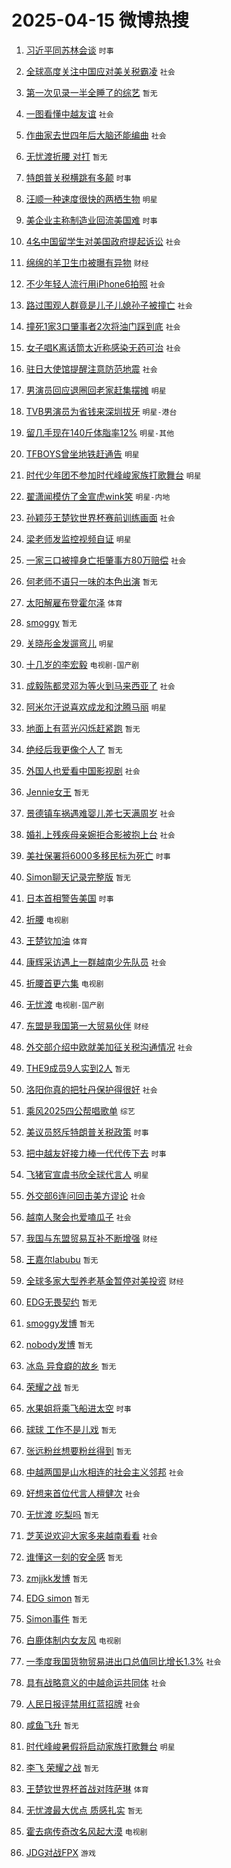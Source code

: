 # 2025-04-15 微博热搜 
1. [习近平同苏林会谈](https://m.weibo.cn/search?containerid=100103type%3D1%26t%3D10%26q%3D%23%E4%B9%A0%E8%BF%91%E5%B9%B3%E5%90%8C%E8%8B%8F%E6%9E%97%E4%BC%9A%E8%B0%88%23&stream_entry_id=51&isnewpage=1&extparam=seat%3D1%26c_type%3D51%26pos%3D0%26dgr%3D0%26cate%3D10103%26stream_entry_id%3D51%26filter_type%3Drealtimehot%26q%3D%2523%25E4%25B9%25A0%25E8%25BF%2591%25E5%25B9%25B3%25E5%2590%258C%25E8%258B%258F%25E6%259E%2597%25E4%25BC%259A%25E8%25B0%2588%2523%26display_time%3D1744672700%26pre_seqid%3D17446726999780410983219) `时事` 

2. [全球高度关注中国应对美关税霸凌](https://m.weibo.cn/search?containerid=100103type%3D1%26t%3D10%26q%3D%23%E5%85%A8%E7%90%83%E9%AB%98%E5%BA%A6%E5%85%B3%E6%B3%A8%E4%B8%AD%E5%9B%BD%E5%BA%94%E5%AF%B9%E7%BE%8E%E5%85%B3%E7%A8%8E%E9%9C%B8%E5%87%8C%23&stream_entry_id=31&isnewpage=1&extparam=seat%3D1%26c_type%3D31%26cate%3D5001%26dgr%3D0%26stream_entry_id%3D31%26band_rank%3D1%26realpos%3D1%26flag%3D2%26pos%3D0%26lcate%3D5001%26filter_type%3Drealtimehot%26q%3D%2523%25E5%2585%25A8%25E7%2590%2583%25E9%25AB%2598%25E5%25BA%25A6%25E5%2585%25B3%25E6%25B3%25A8%25E4%25B8%25AD%25E5%259B%25BD%25E5%25BA%2594%25E5%25AF%25B9%25E7%25BE%258E%25E5%2585%25B3%25E7%25A8%258E%25E9%259C%25B8%25E5%2587%258C%2523%26display_time%3D1744672700%26pre_seqid%3D17446726999780410983219) `社会` 

3. [第一次见录一半全睡了的综艺](https://m.weibo.cn/search?containerid=100103type%3D1%26t%3D10%26q%3D%E7%AC%AC%E4%B8%80%E6%AC%A1%E8%A7%81%E5%BD%95%E4%B8%80%E5%8D%8A%E5%85%A8%E7%9D%A1%E4%BA%86%E7%9A%84%E7%BB%BC%E8%89%BA&stream_entry_id=31&isnewpage=1&extparam=seat%3D1%26c_type%3D31%26cate%3D5001%26dgr%3D0%26stream_entry_id%3D31%26band_rank%3D2%26realpos%3D2%26flag%3D2%26pos%3D1%26lcate%3D5001%26filter_type%3Drealtimehot%26q%3D%25E7%25AC%25AC%25E4%25B8%2580%25E6%25AC%25A1%25E8%25A7%2581%25E5%25BD%2595%25E4%25B8%2580%25E5%258D%258A%25E5%2585%25A8%25E7%259D%25A1%25E4%25BA%2586%25E7%259A%2584%25E7%25BB%25BC%25E8%2589%25BA%26display_time%3D1744672700%26pre_seqid%3D17446726999780410983219) `暂无` 

4. [一图看懂中越友谊](https://m.weibo.cn/search?containerid=100103type%3D1%26t%3D10%26q%3D%23%E4%B8%80%E5%9B%BE%E7%9C%8B%E6%87%82%E4%B8%AD%E8%B6%8A%E5%8F%8B%E8%B0%8A%23&stream_entry_id=31&isnewpage=1&extparam=seat%3D1%26c_type%3D31%26cate%3D5001%26dgr%3D0%26stream_entry_id%3D31%26band_rank%3D3%26realpos%3D3%26flag%3D0%26pos%3D2%26lcate%3D5001%26filter_type%3Drealtimehot%26q%3D%2523%25E4%25B8%2580%25E5%259B%25BE%25E7%259C%258B%25E6%2587%2582%25E4%25B8%25AD%25E8%25B6%258A%25E5%258F%258B%25E8%25B0%258A%2523%26display_time%3D1744672700%26pre_seqid%3D17446726999780410983219) `社会` 

5. [作曲家去世四年后大脑还能编曲](https://m.weibo.cn/search?containerid=100103type%3D1%26t%3D10%26q%3D%23%E4%BD%9C%E6%9B%B2%E5%AE%B6%E5%8E%BB%E4%B8%96%E5%9B%9B%E5%B9%B4%E5%90%8E%E5%A4%A7%E8%84%91%E8%BF%98%E8%83%BD%E7%BC%96%E6%9B%B2%23&stream_entry_id=31&isnewpage=1&extparam=seat%3D1%26c_type%3D31%26cate%3D5001%26dgr%3D0%26stream_entry_id%3D31%26band_rank%3D4%26realpos%3D4%26flag%3D0%26pos%3D3%26lcate%3D5001%26filter_type%3Drealtimehot%26q%3D%2523%25E4%25BD%259C%25E6%259B%25B2%25E5%25AE%25B6%25E5%258E%25BB%25E4%25B8%2596%25E5%259B%259B%25E5%25B9%25B4%25E5%2590%258E%25E5%25A4%25A7%25E8%2584%2591%25E8%25BF%2598%25E8%2583%25BD%25E7%25BC%2596%25E6%259B%25B2%2523%26display_time%3D1744672700%26pre_seqid%3D17446726999780410983219) `社会` 

6. [无忧渡折腰 对打](https://m.weibo.cn/search?containerid=100103type%3D1%26t%3D10%26q%3D%E6%97%A0%E5%BF%A7%E6%B8%A1%E6%8A%98%E8%85%B0+%E5%AF%B9%E6%89%93&stream_entry_id=31&isnewpage=1&extparam=seat%3D1%26c_type%3D31%26cate%3D5001%26dgr%3D0%26stream_entry_id%3D31%26band_rank%3D5%26realpos%3D5%26flag%3D0%26pos%3D4%26lcate%3D5001%26filter_type%3Drealtimehot%26q%3D%25E6%2597%25A0%25E5%25BF%25A7%25E6%25B8%25A1%25E6%258A%2598%25E8%2585%25B0%2520%25E5%25AF%25B9%25E6%2589%2593%26display_time%3D1744672700%26pre_seqid%3D17446726999780410983219) `暂无` 

7. [特朗普关税横跳有多颠](https://m.weibo.cn/search?containerid=100103type%3D1%26t%3D10%26q%3D%23%E7%89%B9%E6%9C%97%E6%99%AE%E5%85%B3%E7%A8%8E%E6%A8%AA%E8%B7%B3%E6%9C%89%E5%A4%9A%E9%A2%A0%23&stream_entry_id=31&isnewpage=1&extparam=seat%3D1%26c_type%3D31%26cate%3D5001%26dgr%3D0%26stream_entry_id%3D31%26band_rank%3D6%26realpos%3D6%26flag%3D0%26pos%3D5%26lcate%3D5001%26filter_type%3Drealtimehot%26q%3D%2523%25E7%2589%25B9%25E6%259C%2597%25E6%2599%25AE%25E5%2585%25B3%25E7%25A8%258E%25E6%25A8%25AA%25E8%25B7%25B3%25E6%259C%2589%25E5%25A4%259A%25E9%25A2%25A0%2523%26display_time%3D1744672700%26pre_seqid%3D17446726999780410983219) `时事` 

8. [汪顺一种速度很快的两栖生物](https://m.weibo.cn/search?containerid=100103type%3D1%26t%3D10%26q%3D%23%E6%B1%AA%E9%A1%BA%E4%B8%80%E7%A7%8D%E9%80%9F%E5%BA%A6%E5%BE%88%E5%BF%AB%E7%9A%84%E4%B8%A4%E6%A0%96%E7%94%9F%E7%89%A9%23&stream_entry_id=31&isnewpage=1&extparam=seat%3D1%26c_type%3D31%26cate%3D5001%26topic_ad%3D1%26dgr%3D0%26stream_entry_id%3D31%26band_rank%3D7%26is_ad_pos%3D1%26q%3D%2523%25E6%25B1%25AA%25E9%25A1%25BA%25E4%25B8%2580%25E7%25A7%258D%25E9%2580%259F%25E5%25BA%25A6%25E5%25BE%2588%25E5%25BF%25AB%25E7%259A%2584%25E4%25B8%25A4%25E6%25A0%2596%25E7%2594%259F%25E7%2589%25A9%2523%26filter_type%3Drealtimehot%26lcate%3D5001%26adid%3D282748%26pos%3D6%26display_time%3D1744672700%26pre_seqid%3D17446726999780410983219) `明星` 

9. [美企业主称制造业回流美国难](https://m.weibo.cn/search?containerid=100103type%3D1%26t%3D10%26q%3D%23%E7%BE%8E%E4%BC%81%E4%B8%9A%E4%B8%BB%E7%A7%B0%E5%88%B6%E9%80%A0%E4%B8%9A%E5%9B%9E%E6%B5%81%E7%BE%8E%E5%9B%BD%E9%9A%BE%23&stream_entry_id=31&isnewpage=1&extparam=seat%3D1%26c_type%3D31%26cate%3D5001%26dgr%3D0%26stream_entry_id%3D31%26band_rank%3D7%26realpos%3D7%26flag%3D0%26pos%3D7%26lcate%3D5001%26filter_type%3Drealtimehot%26q%3D%2523%25E7%25BE%258E%25E4%25BC%2581%25E4%25B8%259A%25E4%25B8%25BB%25E7%25A7%25B0%25E5%2588%25B6%25E9%2580%25A0%25E4%25B8%259A%25E5%259B%259E%25E6%25B5%2581%25E7%25BE%258E%25E5%259B%25BD%25E9%259A%25BE%2523%26display_time%3D1744672700%26pre_seqid%3D17446726999780410983219) `时事` 

10. [4名中国留学生对美国政府提起诉讼](https://m.weibo.cn/search?containerid=100103type%3D1%26t%3D10%26q%3D%234%E5%90%8D%E4%B8%AD%E5%9B%BD%E7%95%99%E5%AD%A6%E7%94%9F%E5%AF%B9%E7%BE%8E%E5%9B%BD%E6%94%BF%E5%BA%9C%E6%8F%90%E8%B5%B7%E8%AF%89%E8%AE%BC%23&stream_entry_id=31&isnewpage=1&extparam=seat%3D1%26c_type%3D31%26cate%3D5001%26dgr%3D0%26stream_entry_id%3D31%26band_rank%3D8%26realpos%3D8%26flag%3D0%26pos%3D8%26lcate%3D5001%26filter_type%3Drealtimehot%26q%3D%25234%25E5%2590%258D%25E4%25B8%25AD%25E5%259B%25BD%25E7%2595%2599%25E5%25AD%25A6%25E7%2594%259F%25E5%25AF%25B9%25E7%25BE%258E%25E5%259B%25BD%25E6%2594%25BF%25E5%25BA%259C%25E6%258F%2590%25E8%25B5%25B7%25E8%25AF%2589%25E8%25AE%25BC%2523%26display_time%3D1744672700%26pre_seqid%3D17446726999780410983219) `社会` 

11. [绵绵的羊卫生巾被曝有异物](https://m.weibo.cn/search?containerid=100103type%3D1%26t%3D10%26q%3D%23%E7%BB%B5%E7%BB%B5%E7%9A%84%E7%BE%8A%E5%8D%AB%E7%94%9F%E5%B7%BE%E8%A2%AB%E6%9B%9D%E6%9C%89%E5%BC%82%E7%89%A9%23&stream_entry_id=31&isnewpage=1&extparam=seat%3D1%26c_type%3D31%26cate%3D5001%26dgr%3D0%26stream_entry_id%3D31%26band_rank%3D9%26realpos%3D9%26flag%3D0%26pos%3D9%26lcate%3D5001%26filter_type%3Drealtimehot%26q%3D%2523%25E7%25BB%25B5%25E7%25BB%25B5%25E7%259A%2584%25E7%25BE%258A%25E5%258D%25AB%25E7%2594%259F%25E5%25B7%25BE%25E8%25A2%25AB%25E6%259B%259D%25E6%259C%2589%25E5%25BC%2582%25E7%2589%25A9%2523%26display_time%3D1744672700%26pre_seqid%3D17446726999780410983219) `财经` 

12. [不少年轻人流行用iPhone6拍照](https://m.weibo.cn/search?containerid=100103type%3D1%26t%3D10%26q%3D%23%E4%B8%8D%E5%B0%91%E5%B9%B4%E8%BD%BB%E4%BA%BA%E6%B5%81%E8%A1%8C%E7%94%A8iPhone6%E6%8B%8D%E7%85%A7%23&stream_entry_id=31&isnewpage=1&extparam=seat%3D1%26c_type%3D31%26cate%3D5001%26dgr%3D0%26stream_entry_id%3D31%26band_rank%3D10%26realpos%3D10%26flag%3D0%26pos%3D10%26lcate%3D5001%26filter_type%3Drealtimehot%26q%3D%2523%25E4%25B8%258D%25E5%25B0%2591%25E5%25B9%25B4%25E8%25BD%25BB%25E4%25BA%25BA%25E6%25B5%2581%25E8%25A1%258C%25E7%2594%25A8iPhone6%25E6%258B%258D%25E7%2585%25A7%2523%26display_time%3D1744672700%26pre_seqid%3D17446726999780410983219) `社会` 

13. [路过围观人群竟是儿子儿媳孙子被撞亡](https://m.weibo.cn/search?containerid=100103type%3D1%26t%3D10%26q%3D%23%E8%B7%AF%E8%BF%87%E5%9B%B4%E8%A7%82%E4%BA%BA%E7%BE%A4%E7%AB%9F%E6%98%AF%E5%84%BF%E5%AD%90%E5%84%BF%E5%AA%B3%E5%AD%99%E5%AD%90%E8%A2%AB%E6%92%9E%E4%BA%A1%23&stream_entry_id=31&isnewpage=1&extparam=seat%3D1%26c_type%3D31%26cate%3D5001%26dgr%3D0%26stream_entry_id%3D31%26band_rank%3D11%26realpos%3D11%26flag%3D2%26pos%3D11%26lcate%3D5001%26filter_type%3Drealtimehot%26q%3D%2523%25E8%25B7%25AF%25E8%25BF%2587%25E5%259B%25B4%25E8%25A7%2582%25E4%25BA%25BA%25E7%25BE%25A4%25E7%25AB%259F%25E6%2598%25AF%25E5%2584%25BF%25E5%25AD%2590%25E5%2584%25BF%25E5%25AA%25B3%25E5%25AD%2599%25E5%25AD%2590%25E8%25A2%25AB%25E6%2592%259E%25E4%25BA%25A1%2523%26display_time%3D1744672700%26pre_seqid%3D17446726999780410983219) `社会` 

14. [撞死1家3口肇事者2次将油门踩到底](https://m.weibo.cn/search?containerid=100103type%3D1%26t%3D10%26q%3D%23%E6%92%9E%E6%AD%BB1%E5%AE%B63%E5%8F%A3%E8%82%87%E4%BA%8B%E8%80%852%E6%AC%A1%E5%B0%86%E6%B2%B9%E9%97%A8%E8%B8%A9%E5%88%B0%E5%BA%95%23&stream_entry_id=31&isnewpage=1&extparam=seat%3D1%26c_type%3D31%26cate%3D5001%26dgr%3D0%26stream_entry_id%3D31%26band_rank%3D12%26realpos%3D12%26flag%3D2%26pos%3D12%26lcate%3D5001%26filter_type%3Drealtimehot%26q%3D%2523%25E6%2592%259E%25E6%25AD%25BB1%25E5%25AE%25B63%25E5%258F%25A3%25E8%2582%2587%25E4%25BA%258B%25E8%2580%25852%25E6%25AC%25A1%25E5%25B0%2586%25E6%25B2%25B9%25E9%2597%25A8%25E8%25B8%25A9%25E5%2588%25B0%25E5%25BA%2595%2523%26display_time%3D1744672700%26pre_seqid%3D17446726999780410983219) `社会` 

15. [女子唱K离话筒太近称感染无药可治](https://m.weibo.cn/search?containerid=100103type%3D1%26t%3D10%26q%3D%23%E5%A5%B3%E5%AD%90%E5%94%B1K%E7%A6%BB%E8%AF%9D%E7%AD%92%E5%A4%AA%E8%BF%91%E7%A7%B0%E6%84%9F%E6%9F%93%E6%97%A0%E8%8D%AF%E5%8F%AF%E6%B2%BB%23&stream_entry_id=31&isnewpage=1&extparam=seat%3D1%26c_type%3D31%26cate%3D5001%26dgr%3D0%26stream_entry_id%3D31%26band_rank%3D13%26realpos%3D13%26flag%3D2%26pos%3D13%26lcate%3D5001%26filter_type%3Drealtimehot%26q%3D%2523%25E5%25A5%25B3%25E5%25AD%2590%25E5%2594%25B1K%25E7%25A6%25BB%25E8%25AF%259D%25E7%25AD%2592%25E5%25A4%25AA%25E8%25BF%2591%25E7%25A7%25B0%25E6%2584%259F%25E6%259F%2593%25E6%2597%25A0%25E8%258D%25AF%25E5%258F%25AF%25E6%25B2%25BB%2523%26display_time%3D1744672700%26pre_seqid%3D17446726999780410983219) `社会` 

16. [驻日大使馆提醒注意防范地震](https://m.weibo.cn/search?containerid=100103type%3D1%26t%3D10%26q%3D%23%E9%A9%BB%E6%97%A5%E5%A4%A7%E4%BD%BF%E9%A6%86%E6%8F%90%E9%86%92%E6%B3%A8%E6%84%8F%E9%98%B2%E8%8C%83%E5%9C%B0%E9%9C%87%23&stream_entry_id=31&isnewpage=1&extparam=seat%3D1%26c_type%3D31%26cate%3D5001%26dgr%3D0%26stream_entry_id%3D31%26band_rank%3D14%26realpos%3D14%26flag%3D0%26pos%3D14%26lcate%3D5001%26filter_type%3Drealtimehot%26q%3D%2523%25E9%25A9%25BB%25E6%2597%25A5%25E5%25A4%25A7%25E4%25BD%25BF%25E9%25A6%2586%25E6%258F%2590%25E9%2586%2592%25E6%25B3%25A8%25E6%2584%258F%25E9%2598%25B2%25E8%258C%2583%25E5%259C%25B0%25E9%259C%2587%2523%26display_time%3D1744672700%26pre_seqid%3D17446726999780410983219) `社会` 

17. [男演员回应退圈回老家赶集摆摊](https://m.weibo.cn/search?containerid=100103type%3D1%26t%3D10%26q%3D%23%E7%94%B7%E6%BC%94%E5%91%98%E5%9B%9E%E5%BA%94%E9%80%80%E5%9C%88%E5%9B%9E%E8%80%81%E5%AE%B6%E8%B5%B6%E9%9B%86%E6%91%86%E6%91%8A%23&stream_entry_id=31&isnewpage=1&extparam=seat%3D1%26c_type%3D31%26cate%3D5001%26dgr%3D0%26stream_entry_id%3D31%26band_rank%3D15%26realpos%3D15%26flag%3D2%26pos%3D15%26lcate%3D5001%26filter_type%3Drealtimehot%26q%3D%2523%25E7%2594%25B7%25E6%25BC%2594%25E5%2591%2598%25E5%259B%259E%25E5%25BA%2594%25E9%2580%2580%25E5%259C%2588%25E5%259B%259E%25E8%2580%2581%25E5%25AE%25B6%25E8%25B5%25B6%25E9%259B%2586%25E6%2591%2586%25E6%2591%258A%2523%26display_time%3D1744672700%26pre_seqid%3D17446726999780410983219) `明星` 

18. [TVB男演员为省钱来深圳拔牙](https://m.weibo.cn/search?containerid=100103type%3D1%26t%3D10%26q%3D%23TVB%E7%94%B7%E6%BC%94%E5%91%98%E4%B8%BA%E7%9C%81%E9%92%B1%E6%9D%A5%E6%B7%B1%E5%9C%B3%E6%8B%94%E7%89%99%23&stream_entry_id=31&isnewpage=1&extparam=seat%3D1%26c_type%3D31%26cate%3D5001%26dgr%3D0%26stream_entry_id%3D31%26band_rank%3D16%26realpos%3D16%26flag%3D2%26pos%3D16%26lcate%3D5001%26filter_type%3Drealtimehot%26q%3D%2523TVB%25E7%2594%25B7%25E6%25BC%2594%25E5%2591%2598%25E4%25B8%25BA%25E7%259C%2581%25E9%2592%25B1%25E6%259D%25A5%25E6%25B7%25B1%25E5%259C%25B3%25E6%258B%2594%25E7%2589%2599%2523%26display_time%3D1744672700%26pre_seqid%3D17446726999780410983219) `明星-港台` 

19. [留几手现在140斤体脂率12%](https://m.weibo.cn/search?containerid=100103type%3D1%26t%3D10%26q%3D%23%E7%95%99%E5%87%A0%E6%89%8B%E7%8E%B0%E5%9C%A8140%E6%96%A4%E4%BD%93%E8%84%82%E7%8E%8712%25%23&stream_entry_id=31&isnewpage=1&extparam=seat%3D1%26c_type%3D31%26cate%3D5001%26dgr%3D0%26stream_entry_id%3D31%26band_rank%3D17%26realpos%3D17%26flag%3D2%26pos%3D17%26lcate%3D5001%26filter_type%3Drealtimehot%26q%3D%2523%25E7%2595%2599%25E5%2587%25A0%25E6%2589%258B%25E7%258E%25B0%25E5%259C%25A8140%25E6%2596%25A4%25E4%25BD%2593%25E8%2584%2582%25E7%258E%258712%2525%2523%26display_time%3D1744672700%26pre_seqid%3D17446726999780410983219) `明星-其他` 

20. [TFBOYS曾坐地铁赶通告](https://m.weibo.cn/search?containerid=100103type%3D1%26t%3D10%26q%3D%23TFBOYS%E6%9B%BE%E5%9D%90%E5%9C%B0%E9%93%81%E8%B5%B6%E9%80%9A%E5%91%8A%23&stream_entry_id=31&isnewpage=1&extparam=seat%3D1%26c_type%3D31%26cate%3D5001%26dgr%3D0%26stream_entry_id%3D31%26band_rank%3D18%26realpos%3D18%26flag%3D0%26pos%3D18%26lcate%3D5001%26filter_type%3Drealtimehot%26q%3D%2523TFBOYS%25E6%259B%25BE%25E5%259D%2590%25E5%259C%25B0%25E9%2593%2581%25E8%25B5%25B6%25E9%2580%259A%25E5%2591%258A%2523%26display_time%3D1744672700%26pre_seqid%3D17446726999780410983219) `明星` 

21. [时代少年团不参加时代峰峻家族打歌舞台](https://m.weibo.cn/search?containerid=100103type%3D1%26t%3D10%26q%3D%23%E6%97%B6%E4%BB%A3%E5%B0%91%E5%B9%B4%E5%9B%A2%E4%B8%8D%E5%8F%82%E5%8A%A0%E6%97%B6%E4%BB%A3%E5%B3%B0%E5%B3%BB%E5%AE%B6%E6%97%8F%E6%89%93%E6%AD%8C%E8%88%9E%E5%8F%B0%23&stream_entry_id=31&isnewpage=1&extparam=seat%3D1%26c_type%3D31%26cate%3D5001%26dgr%3D0%26stream_entry_id%3D31%26band_rank%3D19%26realpos%3D19%26flag%3D0%26pos%3D19%26lcate%3D5001%26filter_type%3Drealtimehot%26q%3D%2523%25E6%2597%25B6%25E4%25BB%25A3%25E5%25B0%2591%25E5%25B9%25B4%25E5%259B%25A2%25E4%25B8%258D%25E5%258F%2582%25E5%258A%25A0%25E6%2597%25B6%25E4%25BB%25A3%25E5%25B3%25B0%25E5%25B3%25BB%25E5%25AE%25B6%25E6%2597%258F%25E6%2589%2593%25E6%25AD%258C%25E8%2588%259E%25E5%258F%25B0%2523%26display_time%3D1744672700%26pre_seqid%3D17446726999780410983219) `明星` 

22. [翟潇闻模仿了金宣虎wink笑](https://m.weibo.cn/search?containerid=100103type%3D1%26t%3D10%26q%3D%E7%BF%9F%E6%BD%87%E9%97%BB%E6%A8%A1%E4%BB%BF%E4%BA%86%E9%87%91%E5%AE%A3%E8%99%8Ewink%E7%AC%91&stream_entry_id=31&isnewpage=1&extparam=seat%3D1%26c_type%3D31%26cate%3D5001%26dgr%3D0%26stream_entry_id%3D31%26band_rank%3D20%26realpos%3D20%26flag%3D1%26pos%3D20%26lcate%3D5001%26filter_type%3Drealtimehot%26q%3D%25E7%25BF%259F%25E6%25BD%2587%25E9%2597%25BB%25E6%25A8%25A1%25E4%25BB%25BF%25E4%25BA%2586%25E9%2587%2591%25E5%25AE%25A3%25E8%2599%258Ewink%25E7%25AC%2591%26display_time%3D1744672700%26pre_seqid%3D17446726999780410983219) `明星-内地` 

23. [孙颖莎王楚钦世界杯赛前训练画面](https://m.weibo.cn/search?containerid=100103type%3D1%26t%3D10%26q%3D%23%E5%AD%99%E9%A2%96%E8%8E%8E%E7%8E%8B%E6%A5%9A%E9%92%A6%E4%B8%96%E7%95%8C%E6%9D%AF%E8%B5%9B%E5%89%8D%E8%AE%AD%E7%BB%83%E7%94%BB%E9%9D%A2%23&stream_entry_id=31&isnewpage=1&extparam=seat%3D1%26c_type%3D31%26cate%3D5001%26dgr%3D0%26stream_entry_id%3D31%26band_rank%3D21%26realpos%3D21%26flag%3D0%26pos%3D21%26lcate%3D5001%26filter_type%3Drealtimehot%26q%3D%2523%25E5%25AD%2599%25E9%25A2%2596%25E8%258E%258E%25E7%258E%258B%25E6%25A5%259A%25E9%2592%25A6%25E4%25B8%2596%25E7%2595%258C%25E6%259D%25AF%25E8%25B5%259B%25E5%2589%258D%25E8%25AE%25AD%25E7%25BB%2583%25E7%2594%25BB%25E9%259D%25A2%2523%26display_time%3D1744672700%26pre_seqid%3D17446726999780410983219) `社会` 

24. [梁老师发监控视频自证](https://m.weibo.cn/search?containerid=100103type%3D1%26t%3D10%26q%3D%23%E6%A2%81%E8%80%81%E5%B8%88%E5%8F%91%E7%9B%91%E6%8E%A7%E8%A7%86%E9%A2%91%E8%87%AA%E8%AF%81%23&stream_entry_id=31&isnewpage=1&extparam=seat%3D1%26c_type%3D31%26cate%3D5001%26dgr%3D0%26stream_entry_id%3D31%26band_rank%3D22%26realpos%3D22%26flag%3D0%26pos%3D22%26lcate%3D5001%26filter_type%3Drealtimehot%26q%3D%2523%25E6%25A2%2581%25E8%2580%2581%25E5%25B8%2588%25E5%258F%2591%25E7%259B%2591%25E6%258E%25A7%25E8%25A7%2586%25E9%25A2%2591%25E8%2587%25AA%25E8%25AF%2581%2523%26display_time%3D1744672700%26pre_seqid%3D17446726999780410983219) `明星` 

25. [一家三口被撞身亡拒肇事方80万赔偿](https://m.weibo.cn/search?containerid=100103type%3D1%26t%3D10%26q%3D%23%E4%B8%80%E5%AE%B6%E4%B8%89%E5%8F%A3%E8%A2%AB%E6%92%9E%E8%BA%AB%E4%BA%A1%E6%8B%92%E8%82%87%E4%BA%8B%E6%96%B980%E4%B8%87%E8%B5%94%E5%81%BF%23&stream_entry_id=31&isnewpage=1&extparam=seat%3D1%26c_type%3D31%26cate%3D5001%26dgr%3D0%26stream_entry_id%3D31%26band_rank%3D23%26realpos%3D23%26flag%3D0%26pos%3D23%26lcate%3D5001%26filter_type%3Drealtimehot%26q%3D%2523%25E4%25B8%2580%25E5%25AE%25B6%25E4%25B8%2589%25E5%258F%25A3%25E8%25A2%25AB%25E6%2592%259E%25E8%25BA%25AB%25E4%25BA%25A1%25E6%258B%2592%25E8%2582%2587%25E4%25BA%258B%25E6%2596%25B980%25E4%25B8%2587%25E8%25B5%2594%25E5%2581%25BF%2523%26display_time%3D1744672700%26pre_seqid%3D17446726999780410983219) `社会` 

26. [何老师不语只一味的本色出演](https://m.weibo.cn/search?containerid=100103type%3D1%26t%3D10%26q%3D%E4%BD%95%E8%80%81%E5%B8%88%E4%B8%8D%E8%AF%AD%E5%8F%AA%E4%B8%80%E5%91%B3%E7%9A%84%E6%9C%AC%E8%89%B2%E5%87%BA%E6%BC%94&stream_entry_id=31&isnewpage=1&extparam=seat%3D1%26c_type%3D31%26cate%3D5001%26dgr%3D0%26stream_entry_id%3D31%26band_rank%3D24%26realpos%3D24%26flag%3D0%26pos%3D24%26lcate%3D5001%26filter_type%3Drealtimehot%26q%3D%25E4%25BD%2595%25E8%2580%2581%25E5%25B8%2588%25E4%25B8%258D%25E8%25AF%25AD%25E5%258F%25AA%25E4%25B8%2580%25E5%2591%25B3%25E7%259A%2584%25E6%259C%25AC%25E8%2589%25B2%25E5%2587%25BA%25E6%25BC%2594%26display_time%3D1744672700%26pre_seqid%3D17446726999780410983219) `暂无` 

27. [太阳解雇布登霍尔泽](https://m.weibo.cn/search?containerid=100103type%3D1%26t%3D10%26q%3D%23%E5%A4%AA%E9%98%B3%E8%A7%A3%E9%9B%87%E5%B8%83%E7%99%BB%E9%9C%8D%E5%B0%94%E6%B3%BD%23&stream_entry_id=31&isnewpage=1&extparam=seat%3D1%26c_type%3D31%26cate%3D5001%26dgr%3D0%26stream_entry_id%3D31%26band_rank%3D25%26realpos%3D25%26flag%3D1%26pos%3D25%26lcate%3D5001%26filter_type%3Drealtimehot%26q%3D%2523%25E5%25A4%25AA%25E9%2598%25B3%25E8%25A7%25A3%25E9%259B%2587%25E5%25B8%2583%25E7%2599%25BB%25E9%259C%258D%25E5%25B0%2594%25E6%25B3%25BD%2523%26display_time%3D1744672700%26pre_seqid%3D17446726999780410983219) `体育` 

28. [smoggy](https://m.weibo.cn/search?containerid=100103type%3D1%26t%3D10%26q%3Dsmoggy&stream_entry_id=31&isnewpage=1&extparam=seat%3D1%26c_type%3D31%26cate%3D5001%26dgr%3D0%26stream_entry_id%3D31%26band_rank%3D26%26realpos%3D26%26flag%3D0%26pos%3D26%26lcate%3D5001%26filter_type%3Drealtimehot%26q%3Dsmoggy%26display_time%3D1744672700%26pre_seqid%3D17446726999780410983219) `暂无` 

29. [关晓彤金发遛弯儿](https://m.weibo.cn/search?containerid=100103type%3D1%26t%3D10%26q%3D%23%E5%85%B3%E6%99%93%E5%BD%A4%E9%87%91%E5%8F%91%E9%81%9B%E5%BC%AF%E5%84%BF%23&stream_entry_id=31&isnewpage=1&extparam=seat%3D1%26c_type%3D31%26cate%3D5001%26dgr%3D0%26stream_entry_id%3D31%26band_rank%3D27%26realpos%3D27%26flag%3D0%26pos%3D27%26lcate%3D5001%26filter_type%3Drealtimehot%26q%3D%2523%25E5%2585%25B3%25E6%2599%2593%25E5%25BD%25A4%25E9%2587%2591%25E5%258F%2591%25E9%2581%259B%25E5%25BC%25AF%25E5%2584%25BF%2523%26display_time%3D1744672700%26pre_seqid%3D17446726999780410983219) `明星` 

30. [十几岁的李宏毅](https://m.weibo.cn/search?containerid=100103type%3D1%26t%3D10%26q%3D%23%E5%8D%81%E5%87%A0%E5%B2%81%E7%9A%84%E6%9D%8E%E5%AE%8F%E6%AF%85%23&stream_entry_id=31&isnewpage=1&extparam=seat%3D1%26c_type%3D31%26cate%3D5001%26dgr%3D0%26stream_entry_id%3D31%26band_rank%3D28%26realpos%3D28%26flag%3D0%26pos%3D28%26lcate%3D5001%26filter_type%3Drealtimehot%26q%3D%2523%25E5%258D%2581%25E5%2587%25A0%25E5%25B2%2581%25E7%259A%2584%25E6%259D%258E%25E5%25AE%258F%25E6%25AF%2585%2523%26display_time%3D1744672700%26pre_seqid%3D17446726999780410983219) `电视剧-国产剧` 

31. [成毅陈都灵邓为等火到马来西亚了](https://m.weibo.cn/search?containerid=100103type%3D1%26t%3D10%26q%3D%23%E6%88%90%E6%AF%85%E9%99%88%E9%83%BD%E7%81%B5%E9%82%93%E4%B8%BA%E7%AD%89%E7%81%AB%E5%88%B0%E9%A9%AC%E6%9D%A5%E8%A5%BF%E4%BA%9A%E4%BA%86%23&stream_entry_id=31&isnewpage=1&extparam=seat%3D1%26c_type%3D31%26cate%3D5001%26dgr%3D0%26stream_entry_id%3D31%26band_rank%3D29%26realpos%3D29%26flag%3D0%26pos%3D29%26lcate%3D5001%26filter_type%3Drealtimehot%26q%3D%2523%25E6%2588%2590%25E6%25AF%2585%25E9%2599%2588%25E9%2583%25BD%25E7%2581%25B5%25E9%2582%2593%25E4%25B8%25BA%25E7%25AD%2589%25E7%2581%25AB%25E5%2588%25B0%25E9%25A9%25AC%25E6%259D%25A5%25E8%25A5%25BF%25E4%25BA%259A%25E4%25BA%2586%2523%26display_time%3D1744672700%26pre_seqid%3D17446726999780410983219) `社会` 

32. [阿米尔汗说喜欢成龙和沈腾马丽](https://m.weibo.cn/search?containerid=100103type%3D1%26t%3D10%26q%3D%23%E9%98%BF%E7%B1%B3%E5%B0%94%E6%B1%97%E8%AF%B4%E5%96%9C%E6%AC%A2%E6%88%90%E9%BE%99%E5%92%8C%E6%B2%88%E8%85%BE%E9%A9%AC%E4%B8%BD%23&stream_entry_id=31&isnewpage=1&extparam=seat%3D1%26c_type%3D31%26cate%3D5001%26dgr%3D0%26stream_entry_id%3D31%26band_rank%3D30%26realpos%3D30%26flag%3D0%26pos%3D30%26lcate%3D5001%26filter_type%3Drealtimehot%26q%3D%2523%25E9%2598%25BF%25E7%25B1%25B3%25E5%25B0%2594%25E6%25B1%2597%25E8%25AF%25B4%25E5%2596%259C%25E6%25AC%25A2%25E6%2588%2590%25E9%25BE%2599%25E5%2592%258C%25E6%25B2%2588%25E8%2585%25BE%25E9%25A9%25AC%25E4%25B8%25BD%2523%26display_time%3D1744672700%26pre_seqid%3D17446726999780410983219) `明星` 

33. [地面上有蓝光闪烁赶紧跑](https://m.weibo.cn/search?containerid=100103type%3D1%26t%3D10%26q%3D%E5%9C%B0%E9%9D%A2%E4%B8%8A%E6%9C%89%E8%93%9D%E5%85%89%E9%97%AA%E7%83%81%E8%B5%B6%E7%B4%A7%E8%B7%91&stream_entry_id=31&isnewpage=1&extparam=seat%3D1%26c_type%3D31%26cate%3D5001%26dgr%3D0%26stream_entry_id%3D31%26band_rank%3D31%26realpos%3D31%26flag%3D1%26pos%3D31%26lcate%3D5001%26filter_type%3Drealtimehot%26q%3D%25E5%259C%25B0%25E9%259D%25A2%25E4%25B8%258A%25E6%259C%2589%25E8%2593%259D%25E5%2585%2589%25E9%2597%25AA%25E7%2583%2581%25E8%25B5%25B6%25E7%25B4%25A7%25E8%25B7%2591%26display_time%3D1744672700%26pre_seqid%3D17446726999780410983219) `暂无` 

34. [绝经后我更像个人了](https://m.weibo.cn/search?containerid=100103type%3D1%26t%3D10%26q%3D%23%E7%BB%9D%E7%BB%8F%E5%90%8E%E6%88%91%E6%9B%B4%E5%83%8F%E4%B8%AA%E4%BA%BA%E4%BA%86%23&stream_entry_id=31&isnewpage=1&extparam=seat%3D1%26c_type%3D31%26cate%3D5001%26dgr%3D0%26stream_entry_id%3D31%26band_rank%3D32%26realpos%3D32%26flag%3D1%26pos%3D32%26lcate%3D5001%26filter_type%3Drealtimehot%26q%3D%2523%25E7%25BB%259D%25E7%25BB%258F%25E5%2590%258E%25E6%2588%2591%25E6%259B%25B4%25E5%2583%258F%25E4%25B8%25AA%25E4%25BA%25BA%25E4%25BA%2586%2523%26display_time%3D1744672700%26pre_seqid%3D17446726999780410983219) `暂无` 

35. [外国人也爱看中国影视剧](https://m.weibo.cn/search?containerid=100103type%3D1%26t%3D10%26q%3D%E5%A4%96%E5%9B%BD%E4%BA%BA%E4%B9%9F%E7%88%B1%E7%9C%8B%E4%B8%AD%E5%9B%BD%E5%BD%B1%E8%A7%86%E5%89%A7&stream_entry_id=31&isnewpage=1&extparam=seat%3D1%26c_type%3D31%26cate%3D5001%26dgr%3D0%26stream_entry_id%3D31%26band_rank%3D33%26realpos%3D33%26flag%3D0%26pos%3D33%26lcate%3D5001%26filter_type%3Drealtimehot%26q%3D%25E5%25A4%2596%25E5%259B%25BD%25E4%25BA%25BA%25E4%25B9%259F%25E7%2588%25B1%25E7%259C%258B%25E4%25B8%25AD%25E5%259B%25BD%25E5%25BD%25B1%25E8%25A7%2586%25E5%2589%25A7%26display_time%3D1744672700%26pre_seqid%3D17446726999780410983219) `社会` 

36. [Jennie女王](https://m.weibo.cn/search?containerid=100103type%3D1%26t%3D10%26q%3DJennie%E5%A5%B3%E7%8E%8B&stream_entry_id=31&isnewpage=1&extparam=seat%3D1%26c_type%3D31%26cate%3D5001%26dgr%3D0%26stream_entry_id%3D31%26band_rank%3D34%26realpos%3D34%26flag%3D0%26pos%3D34%26lcate%3D5001%26filter_type%3Drealtimehot%26q%3DJennie%25E5%25A5%25B3%25E7%258E%258B%26display_time%3D1744672700%26pre_seqid%3D17446726999780410983219) `暂无` 

37. [景德镇车祸遇难婴儿差七天满周岁](https://m.weibo.cn/search?containerid=100103type%3D1%26t%3D10%26q%3D%23%E6%99%AF%E5%BE%B7%E9%95%87%E8%BD%A6%E7%A5%B8%E9%81%87%E9%9A%BE%E5%A9%B4%E5%84%BF%E5%B7%AE%E4%B8%83%E5%A4%A9%E6%BB%A1%E5%91%A8%E5%B2%81%23&stream_entry_id=31&isnewpage=1&extparam=seat%3D1%26c_type%3D31%26cate%3D5001%26dgr%3D0%26stream_entry_id%3D31%26band_rank%3D35%26realpos%3D35%26flag%3D0%26pos%3D35%26lcate%3D5001%26filter_type%3Drealtimehot%26q%3D%2523%25E6%2599%25AF%25E5%25BE%25B7%25E9%2595%2587%25E8%25BD%25A6%25E7%25A5%25B8%25E9%2581%2587%25E9%259A%25BE%25E5%25A9%25B4%25E5%2584%25BF%25E5%25B7%25AE%25E4%25B8%2583%25E5%25A4%25A9%25E6%25BB%25A1%25E5%2591%25A8%25E5%25B2%2581%2523%26display_time%3D1744672700%26pre_seqid%3D17446726999780410983219) `社会` 

38. [婚礼上残疾母亲婉拒合影被抱上台](https://m.weibo.cn/search?containerid=100103type%3D1%26t%3D10%26q%3D%23%E5%A9%9A%E7%A4%BC%E4%B8%8A%E6%AE%8B%E7%96%BE%E6%AF%8D%E4%BA%B2%E5%A9%89%E6%8B%92%E5%90%88%E5%BD%B1%E8%A2%AB%E6%8A%B1%E4%B8%8A%E5%8F%B0%23&stream_entry_id=31&isnewpage=1&extparam=seat%3D1%26c_type%3D31%26cate%3D5001%26dgr%3D0%26stream_entry_id%3D31%26band_rank%3D36%26realpos%3D36%26flag%3D0%26pos%3D36%26lcate%3D5001%26filter_type%3Drealtimehot%26q%3D%2523%25E5%25A9%259A%25E7%25A4%25BC%25E4%25B8%258A%25E6%25AE%258B%25E7%2596%25BE%25E6%25AF%258D%25E4%25BA%25B2%25E5%25A9%2589%25E6%258B%2592%25E5%2590%2588%25E5%25BD%25B1%25E8%25A2%25AB%25E6%258A%25B1%25E4%25B8%258A%25E5%258F%25B0%2523%26display_time%3D1744672700%26pre_seqid%3D17446726999780410983219) `社会` 

39. [美社保署将6000多移民标为死亡](https://m.weibo.cn/search?containerid=100103type%3D1%26t%3D10%26q%3D%23%E7%BE%8E%E7%A4%BE%E4%BF%9D%E7%BD%B2%E5%B0%866000%E5%A4%9A%E7%A7%BB%E6%B0%91%E6%A0%87%E4%B8%BA%E6%AD%BB%E4%BA%A1%23&stream_entry_id=31&isnewpage=1&extparam=seat%3D1%26c_type%3D31%26cate%3D5001%26dgr%3D0%26stream_entry_id%3D31%26band_rank%3D37%26realpos%3D37%26flag%3D0%26pos%3D37%26lcate%3D5001%26filter_type%3Drealtimehot%26q%3D%2523%25E7%25BE%258E%25E7%25A4%25BE%25E4%25BF%259D%25E7%25BD%25B2%25E5%25B0%25866000%25E5%25A4%259A%25E7%25A7%25BB%25E6%25B0%2591%25E6%25A0%2587%25E4%25B8%25BA%25E6%25AD%25BB%25E4%25BA%25A1%2523%26display_time%3D1744672700%26pre_seqid%3D17446726999780410983219) `时事` 

40. [Simon聊天记录完整版](https://m.weibo.cn/search?containerid=100103type%3D1%26t%3D10%26q%3DSimon%E8%81%8A%E5%A4%A9%E8%AE%B0%E5%BD%95%E5%AE%8C%E6%95%B4%E7%89%88&stream_entry_id=31&isnewpage=1&extparam=seat%3D1%26c_type%3D31%26cate%3D5001%26dgr%3D0%26stream_entry_id%3D31%26band_rank%3D38%26realpos%3D38%26flag%3D0%26pos%3D38%26lcate%3D5001%26filter_type%3Drealtimehot%26q%3DSimon%25E8%2581%258A%25E5%25A4%25A9%25E8%25AE%25B0%25E5%25BD%2595%25E5%25AE%258C%25E6%2595%25B4%25E7%2589%2588%26display_time%3D1744672700%26pre_seqid%3D17446726999780410983219) `暂无` 

41. [日本首相警告美国](https://m.weibo.cn/search?containerid=100103type%3D1%26t%3D10%26q%3D%23%E6%97%A5%E6%9C%AC%E9%A6%96%E7%9B%B8%E8%AD%A6%E5%91%8A%E7%BE%8E%E5%9B%BD%23&stream_entry_id=31&isnewpage=1&extparam=seat%3D1%26c_type%3D31%26cate%3D5001%26dgr%3D0%26stream_entry_id%3D31%26band_rank%3D39%26realpos%3D39%26flag%3D0%26pos%3D39%26lcate%3D5001%26filter_type%3Drealtimehot%26q%3D%2523%25E6%2597%25A5%25E6%259C%25AC%25E9%25A6%2596%25E7%259B%25B8%25E8%25AD%25A6%25E5%2591%258A%25E7%25BE%258E%25E5%259B%25BD%2523%26display_time%3D1744672700%26pre_seqid%3D17446726999780410983219) `时事` 

42. [折腰](https://m.weibo.cn/search?containerid=100103type%3D1%26t%3D10%26q%3D%E6%8A%98%E8%85%B0&stream_entry_id=31&isnewpage=1&extparam=seat%3D1%26c_type%3D31%26cate%3D5001%26dgr%3D0%26stream_entry_id%3D31%26band_rank%3D40%26realpos%3D40%26flag%3D0%26pos%3D40%26lcate%3D5001%26filter_type%3Drealtimehot%26q%3D%25E6%258A%2598%25E8%2585%25B0%26display_time%3D1744672700%26pre_seqid%3D17446726999780410983219) `电视剧` 

43. [王楚钦加油](https://m.weibo.cn/search?containerid=100103type%3D1%26t%3D10%26q%3D%23%E7%8E%8B%E6%A5%9A%E9%92%A6%E5%8A%A0%E6%B2%B9%23&stream_entry_id=31&isnewpage=1&extparam=seat%3D1%26c_type%3D31%26cate%3D5001%26dgr%3D0%26stream_entry_id%3D31%26band_rank%3D41%26realpos%3D41%26flag%3D1%26pos%3D41%26lcate%3D5001%26filter_type%3Drealtimehot%26q%3D%2523%25E7%258E%258B%25E6%25A5%259A%25E9%2592%25A6%25E5%258A%25A0%25E6%25B2%25B9%2523%26display_time%3D1744672700%26pre_seqid%3D17446726999780410983219) `体育` 

44. [康辉采访遇上一群越南少先队员](https://m.weibo.cn/search?containerid=100103type%3D1%26t%3D10%26q%3D%23%E5%BA%B7%E8%BE%89%E9%87%87%E8%AE%BF%E9%81%87%E4%B8%8A%E4%B8%80%E7%BE%A4%E8%B6%8A%E5%8D%97%E5%B0%91%E5%85%88%E9%98%9F%E5%91%98%23&stream_entry_id=31&isnewpage=1&extparam=seat%3D1%26c_type%3D31%26cate%3D5001%26dgr%3D0%26stream_entry_id%3D31%26band_rank%3D42%26realpos%3D42%26flag%3D0%26pos%3D42%26lcate%3D5001%26filter_type%3Drealtimehot%26q%3D%2523%25E5%25BA%25B7%25E8%25BE%2589%25E9%2587%2587%25E8%25AE%25BF%25E9%2581%2587%25E4%25B8%258A%25E4%25B8%2580%25E7%25BE%25A4%25E8%25B6%258A%25E5%258D%2597%25E5%25B0%2591%25E5%2585%2588%25E9%2598%259F%25E5%2591%2598%2523%26display_time%3D1744672700%26pre_seqid%3D17446726999780410983219) `社会` 

45. [折腰首更六集](https://m.weibo.cn/search?containerid=100103type%3D1%26t%3D10%26q%3D%23%E6%8A%98%E8%85%B0%E9%A6%96%E6%9B%B4%E5%85%AD%E9%9B%86%23&stream_entry_id=31&isnewpage=1&extparam=seat%3D1%26c_type%3D31%26cate%3D5001%26dgr%3D0%26stream_entry_id%3D31%26band_rank%3D43%26realpos%3D43%26flag%3D0%26pos%3D43%26lcate%3D5001%26filter_type%3Drealtimehot%26q%3D%2523%25E6%258A%2598%25E8%2585%25B0%25E9%25A6%2596%25E6%259B%25B4%25E5%2585%25AD%25E9%259B%2586%2523%26display_time%3D1744672700%26pre_seqid%3D17446726999780410983219) `电视剧` 

46. [无忧渡](https://m.weibo.cn/search?containerid=100103type%3D1%26t%3D10%26q%3D%E6%97%A0%E5%BF%A7%E6%B8%A1&stream_entry_id=31&isnewpage=1&extparam=seat%3D1%26c_type%3D31%26cate%3D5001%26dgr%3D0%26stream_entry_id%3D31%26band_rank%3D44%26realpos%3D44%26flag%3D0%26pos%3D44%26lcate%3D5001%26filter_type%3Drealtimehot%26q%3D%25E6%2597%25A0%25E5%25BF%25A7%25E6%25B8%25A1%26display_time%3D1744672700%26pre_seqid%3D17446726999780410983219) `电视剧-国产剧` 

47. [东盟是我国第一大贸易伙伴](https://m.weibo.cn/search?containerid=100103type%3D1%26t%3D10%26q%3D%23%E4%B8%9C%E7%9B%9F%E6%98%AF%E6%88%91%E5%9B%BD%E7%AC%AC%E4%B8%80%E5%A4%A7%E8%B4%B8%E6%98%93%E4%BC%99%E4%BC%B4%23&stream_entry_id=31&isnewpage=1&extparam=seat%3D1%26c_type%3D31%26cate%3D5001%26dgr%3D0%26stream_entry_id%3D31%26band_rank%3D45%26realpos%3D45%26flag%3D0%26pos%3D45%26lcate%3D5001%26filter_type%3Drealtimehot%26q%3D%2523%25E4%25B8%259C%25E7%259B%259F%25E6%2598%25AF%25E6%2588%2591%25E5%259B%25BD%25E7%25AC%25AC%25E4%25B8%2580%25E5%25A4%25A7%25E8%25B4%25B8%25E6%2598%2593%25E4%25BC%2599%25E4%25BC%25B4%2523%26display_time%3D1744672700%26pre_seqid%3D17446726999780410983219) `财经` 

48. [外交部介绍中欧就美加征关税沟通情况](https://m.weibo.cn/search?containerid=100103type%3D1%26t%3D10%26q%3D%23%E5%A4%96%E4%BA%A4%E9%83%A8%E4%BB%8B%E7%BB%8D%E4%B8%AD%E6%AC%A7%E5%B0%B1%E7%BE%8E%E5%8A%A0%E5%BE%81%E5%85%B3%E7%A8%8E%E6%B2%9F%E9%80%9A%E6%83%85%E5%86%B5%23&stream_entry_id=31&isnewpage=1&extparam=seat%3D1%26c_type%3D31%26cate%3D5001%26dgr%3D0%26stream_entry_id%3D31%26band_rank%3D46%26realpos%3D46%26flag%3D0%26pos%3D46%26lcate%3D5001%26filter_type%3Drealtimehot%26q%3D%2523%25E5%25A4%2596%25E4%25BA%25A4%25E9%2583%25A8%25E4%25BB%258B%25E7%25BB%258D%25E4%25B8%25AD%25E6%25AC%25A7%25E5%25B0%25B1%25E7%25BE%258E%25E5%258A%25A0%25E5%25BE%2581%25E5%2585%25B3%25E7%25A8%258E%25E6%25B2%259F%25E9%2580%259A%25E6%2583%2585%25E5%2586%25B5%2523%26display_time%3D1744672700%26pre_seqid%3D17446726999780410983219) `社会` 

49. [THE9成员9人实到2人](https://m.weibo.cn/search?containerid=100103type%3D1%26t%3D10%26q%3DTHE9%E6%88%90%E5%91%989%E4%BA%BA%E5%AE%9E%E5%88%B02%E4%BA%BA&stream_entry_id=31&isnewpage=1&extparam=seat%3D1%26c_type%3D31%26cate%3D5001%26dgr%3D0%26stream_entry_id%3D31%26band_rank%3D47%26realpos%3D47%26flag%3D0%26pos%3D47%26lcate%3D5001%26filter_type%3Drealtimehot%26q%3DTHE9%25E6%2588%2590%25E5%2591%25989%25E4%25BA%25BA%25E5%25AE%259E%25E5%2588%25B02%25E4%25BA%25BA%26display_time%3D1744672700%26pre_seqid%3D17446726999780410983219) `暂无` 

50. [洛阳你真的把牡丹保护得很好](https://m.weibo.cn/search?containerid=100103type%3D1%26t%3D10%26q%3D%23%E6%B4%9B%E9%98%B3%E4%BD%A0%E7%9C%9F%E7%9A%84%E6%8A%8A%E7%89%A1%E4%B8%B9%E4%BF%9D%E6%8A%A4%E5%BE%97%E5%BE%88%E5%A5%BD%23&stream_entry_id=31&isnewpage=1&extparam=seat%3D1%26c_type%3D31%26cate%3D5001%26dgr%3D0%26stream_entry_id%3D31%26band_rank%3D48%26realpos%3D48%26flag%3D0%26pos%3D48%26lcate%3D5001%26filter_type%3Drealtimehot%26q%3D%2523%25E6%25B4%259B%25E9%2598%25B3%25E4%25BD%25A0%25E7%259C%259F%25E7%259A%2584%25E6%258A%258A%25E7%2589%25A1%25E4%25B8%25B9%25E4%25BF%259D%25E6%258A%25A4%25E5%25BE%2597%25E5%25BE%2588%25E5%25A5%25BD%2523%26display_time%3D1744672700%26pre_seqid%3D17446726999780410983219) `社会` 

51. [乘风2025四公帮唱歌单](https://m.weibo.cn/search?containerid=100103type%3D1%26t%3D10%26q%3D%23%E4%B9%98%E9%A3%8E2025%E5%9B%9B%E5%85%AC%E5%B8%AE%E5%94%B1%E6%AD%8C%E5%8D%95%23&stream_entry_id=31&isnewpage=1&extparam=seat%3D1%26c_type%3D31%26cate%3D5001%26dgr%3D0%26stream_entry_id%3D31%26band_rank%3D49%26realpos%3D49%26flag%3D0%26pos%3D49%26lcate%3D5001%26filter_type%3Drealtimehot%26q%3D%2523%25E4%25B9%2598%25E9%25A3%258E2025%25E5%259B%259B%25E5%2585%25AC%25E5%25B8%25AE%25E5%2594%25B1%25E6%25AD%258C%25E5%258D%2595%2523%26display_time%3D1744672700%26pre_seqid%3D17446726999780410983219) `综艺` 

52. [美议员怒斥特朗普关税政策](https://m.weibo.cn/search?containerid=100103type%3D1%26t%3D10%26q%3D%23%E7%BE%8E%E8%AE%AE%E5%91%98%E6%80%92%E6%96%A5%E7%89%B9%E6%9C%97%E6%99%AE%E5%85%B3%E7%A8%8E%E6%94%BF%E7%AD%96%23&stream_entry_id=31&isnewpage=1&extparam=seat%3D1%26c_type%3D31%26cate%3D5001%26dgr%3D0%26stream_entry_id%3D31%26band_rank%3D50%26realpos%3D50%26flag%3D0%26pos%3D50%26lcate%3D5001%26filter_type%3Drealtimehot%26q%3D%2523%25E7%25BE%258E%25E8%25AE%25AE%25E5%2591%2598%25E6%2580%2592%25E6%2596%25A5%25E7%2589%25B9%25E6%259C%2597%25E6%2599%25AE%25E5%2585%25B3%25E7%25A8%258E%25E6%2594%25BF%25E7%25AD%2596%2523%26display_time%3D1744672700%26pre_seqid%3D17446726999780410983219) `时事` 

53. [把中越友好接力棒一代代传下去](https://m.weibo.cn/search?containerid=100103type%3D1%26t%3D10%26q%3D%23%E6%8A%8A%E4%B8%AD%E8%B6%8A%E5%8F%8B%E5%A5%BD%E6%8E%A5%E5%8A%9B%E6%A3%92%E4%B8%80%E4%BB%A3%E4%BB%A3%E4%BC%A0%E4%B8%8B%E5%8E%BB%23&stream_entry_id=51&isnewpage=1&extparam=seat%3D1%26filter_type%3Drealtimehot%26stream_entry_id%3D51%26c_type%3D51%26cate%3D10103%26q%3D%2523%25E6%258A%258A%25E4%25B8%25AD%25E8%25B6%258A%25E5%258F%258B%25E5%25A5%25BD%25E6%258E%25A5%25E5%258A%259B%25E6%25A3%2592%25E4%25B8%2580%25E4%25BB%25A3%25E4%25BB%25A3%25E4%25BC%25A0%25E4%25B8%258B%25E5%258E%25BB%2523%26pos%3D0%26dgr%3D0%26display_time%3D1744669130%26pre_seqid%3D174466913011803242884133) `时事` 

54. [飞猪官宣虞书欣全球代言人](https://m.weibo.cn/search?containerid=100103type%3D1%26t%3D10%26q%3D%23%E9%A3%9E%E7%8C%AA%E5%AE%98%E5%AE%A3%E8%99%9E%E4%B9%A6%E6%AC%A3%E5%85%A8%E7%90%83%E4%BB%A3%E8%A8%80%E4%BA%BA%23&stream_entry_id=31&isnewpage=1&extparam=seat%3D1%26adid%3D282788%26stream_entry_id%3D31%26topic_ad%3D1%26is_ad_pos%3D1%26filter_type%3Drealtimehot%26lcate%3D5001%26c_type%3D31%26pos%3D3%26band_rank%3D4%26q%3D%2523%25E9%25A3%259E%25E7%258C%25AA%25E5%25AE%2598%25E5%25AE%25A3%25E8%2599%259E%25E4%25B9%25A6%25E6%25AC%25A3%25E5%2585%25A8%25E7%2590%2583%25E4%25BB%25A3%25E8%25A8%2580%25E4%25BA%25BA%2523%26cate%3D5001%26dgr%3D0%26display_time%3D1744669130%26pre_seqid%3D174466913011803242884133) `明星` 

55. [外交部6连问回击美方谬论](https://m.weibo.cn/search?containerid=100103type%3D1%26t%3D10%26q%3D%23%E5%A4%96%E4%BA%A4%E9%83%A86%E8%BF%9E%E9%97%AE%E5%9B%9E%E5%87%BB%E7%BE%8E%E6%96%B9%E8%B0%AC%E8%AE%BA%23&stream_entry_id=31&isnewpage=1&extparam=seat%3D1%26stream_entry_id%3D31%26flag%3D1%26realpos%3D37%26filter_type%3Drealtimehot%26lcate%3D5001%26c_type%3D31%26q%3D%2523%25E5%25A4%2596%25E4%25BA%25A4%25E9%2583%25A86%25E8%25BF%259E%25E9%2597%25AE%25E5%259B%259E%25E5%2587%25BB%25E7%25BE%258E%25E6%2596%25B9%25E8%25B0%25AC%25E8%25AE%25BA%2523%26band_rank%3D37%26pos%3D38%26cate%3D5001%26dgr%3D0%26display_time%3D1744669130%26pre_seqid%3D174466913011803242884133) `社会` 

56. [越南人聚会也爱嗑瓜子](https://m.weibo.cn/search?containerid=100103type%3D1%26t%3D10%26q%3D%23%E8%B6%8A%E5%8D%97%E4%BA%BA%E8%81%9A%E4%BC%9A%E4%B9%9F%E7%88%B1%E5%97%91%E7%93%9C%E5%AD%90%23&stream_entry_id=31&isnewpage=1&extparam=seat%3D1%26stream_entry_id%3D31%26flag%3D0%26realpos%3D43%26filter_type%3Drealtimehot%26lcate%3D5001%26c_type%3D31%26q%3D%2523%25E8%25B6%258A%25E5%258D%2597%25E4%25BA%25BA%25E8%2581%259A%25E4%25BC%259A%25E4%25B9%259F%25E7%2588%25B1%25E5%2597%2591%25E7%2593%259C%25E5%25AD%2590%2523%26band_rank%3D43%26pos%3D44%26cate%3D5001%26dgr%3D0%26display_time%3D1744669130%26pre_seqid%3D174466913011803242884133) `社会` 

57. [我国与东盟贸易互补不断增强](https://m.weibo.cn/search?containerid=100103type%3D1%26t%3D10%26q%3D%23%E6%88%91%E5%9B%BD%E4%B8%8E%E4%B8%9C%E7%9B%9F%E8%B4%B8%E6%98%93%E4%BA%92%E8%A1%A5%E4%B8%8D%E6%96%AD%E5%A2%9E%E5%BC%BA%23&stream_entry_id=31&isnewpage=1&extparam=seat%3D1%26stream_entry_id%3D31%26flag%3D0%26realpos%3D44%26filter_type%3Drealtimehot%26lcate%3D5001%26c_type%3D31%26q%3D%2523%25E6%2588%2591%25E5%259B%25BD%25E4%25B8%258E%25E4%25B8%259C%25E7%259B%259F%25E8%25B4%25B8%25E6%2598%2593%25E4%25BA%2592%25E8%25A1%25A5%25E4%25B8%258D%25E6%2596%25AD%25E5%25A2%259E%25E5%25BC%25BA%2523%26band_rank%3D44%26pos%3D45%26cate%3D5001%26dgr%3D0%26display_time%3D1744669130%26pre_seqid%3D174466913011803242884133) `财经` 

58. [王嘉尔labubu](https://m.weibo.cn/search?containerid=100103type%3D1%26t%3D10%26q%3D%E7%8E%8B%E5%98%89%E5%B0%94labubu&stream_entry_id=31&isnewpage=1&extparam=seat%3D1%26stream_entry_id%3D31%26flag%3D0%26realpos%3D45%26filter_type%3Drealtimehot%26lcate%3D5001%26c_type%3D31%26q%3D%25E7%258E%258B%25E5%2598%2589%25E5%25B0%2594labubu%26band_rank%3D45%26pos%3D46%26cate%3D5001%26dgr%3D0%26display_time%3D1744669130%26pre_seqid%3D174466913011803242884133) `暂无` 

59. [全球多家大型养老基金暂停对美投资](https://m.weibo.cn/search?containerid=100103type%3D1%26t%3D10%26q%3D%23%E5%85%A8%E7%90%83%E5%A4%9A%E5%AE%B6%E5%A4%A7%E5%9E%8B%E5%85%BB%E8%80%81%E5%9F%BA%E9%87%91%E6%9A%82%E5%81%9C%E5%AF%B9%E7%BE%8E%E6%8A%95%E8%B5%84%23&stream_entry_id=31&isnewpage=1&extparam=seat%3D1%26stream_entry_id%3D31%26flag%3D0%26realpos%3D48%26filter_type%3Drealtimehot%26lcate%3D5001%26c_type%3D31%26q%3D%2523%25E5%2585%25A8%25E7%2590%2583%25E5%25A4%259A%25E5%25AE%25B6%25E5%25A4%25A7%25E5%259E%258B%25E5%2585%25BB%25E8%2580%2581%25E5%259F%25BA%25E9%2587%2591%25E6%259A%2582%25E5%2581%259C%25E5%25AF%25B9%25E7%25BE%258E%25E6%258A%2595%25E8%25B5%2584%2523%26band_rank%3D48%26pos%3D49%26cate%3D5001%26dgr%3D0%26display_time%3D1744669130%26pre_seqid%3D174466913011803242884133) `财经` 

60. [EDG无畏契约](https://m.weibo.cn/search?containerid=100103type%3D1%26t%3D10%26q%3DEDG%E6%97%A0%E7%95%8F%E5%A5%91%E7%BA%A6&stream_entry_id=31&isnewpage=1&extparam=seat%3D1%26stream_entry_id%3D31%26flag%3D0%26realpos%3D49%26filter_type%3Drealtimehot%26lcate%3D5001%26c_type%3D31%26q%3DEDG%25E6%2597%25A0%25E7%2595%258F%25E5%25A5%2591%25E7%25BA%25A6%26band_rank%3D49%26pos%3D50%26cate%3D5001%26dgr%3D0%26display_time%3D1744669130%26pre_seqid%3D174466913011803242884133) `暂无` 

61. [smoggy发博](https://m.weibo.cn/search?containerid=100103type%3D1%26t%3D10%26q%3Dsmoggy%E5%8F%91%E5%8D%9A&stream_entry_id=31&isnewpage=1&extparam=seat%3D1%26dgr%3D0%26stream_entry_id%3D31%26flag%3D0%26band_rank%3D41%26q%3Dsmoggy%25E5%258F%2591%25E5%258D%259A%26filter_type%3Drealtimehot%26realpos%3D41%26c_type%3D31%26pos%3D40%26lcate%3D5001%26cate%3D5001%26display_time%3D1744665499%26pre_seqid%3D174466549909203871673147) `暂无` 

62. [nobody发博](https://m.weibo.cn/search?containerid=100103type%3D1%26t%3D10%26q%3Dnobody%E5%8F%91%E5%8D%9A&stream_entry_id=31&isnewpage=1&extparam=seat%3D1%26dgr%3D0%26stream_entry_id%3D31%26flag%3D0%26band_rank%3D45%26q%3Dnobody%25E5%258F%2591%25E5%258D%259A%26filter_type%3Drealtimehot%26realpos%3D45%26c_type%3D31%26pos%3D44%26lcate%3D5001%26cate%3D5001%26display_time%3D1744665499%26pre_seqid%3D174466549909203871673147) `暂无` 

63. [冰岛 异食癖的故乡](https://m.weibo.cn/search?containerid=100103type%3D1%26t%3D10%26q%3D%E5%86%B0%E5%B2%9B+%E5%BC%82%E9%A3%9F%E7%99%96%E7%9A%84%E6%95%85%E4%B9%A1&stream_entry_id=31&isnewpage=1&extparam=seat%3D1%26dgr%3D0%26stream_entry_id%3D31%26flag%3D0%26band_rank%3D46%26q%3D%25E5%2586%25B0%25E5%25B2%259B%2520%25E5%25BC%2582%25E9%25A3%259F%25E7%2599%2596%25E7%259A%2584%25E6%2595%2585%25E4%25B9%25A1%26filter_type%3Drealtimehot%26realpos%3D46%26c_type%3D31%26pos%3D45%26lcate%3D5001%26cate%3D5001%26display_time%3D1744665499%26pre_seqid%3D174466549909203871673147) `暂无` 

64. [荣耀之战](https://m.weibo.cn/search?containerid=100103type%3D1%26t%3D10%26q%3D%E8%8D%A3%E8%80%80%E4%B9%8B%E6%88%98&stream_entry_id=31&isnewpage=1&extparam=seat%3D1%26dgr%3D0%26stream_entry_id%3D31%26flag%3D0%26band_rank%3D48%26q%3D%25E8%258D%25A3%25E8%2580%2580%25E4%25B9%258B%25E6%2588%2598%26filter_type%3Drealtimehot%26realpos%3D48%26c_type%3D31%26pos%3D47%26lcate%3D5001%26cate%3D5001%26display_time%3D1744665499%26pre_seqid%3D174466549909203871673147) `暂无` 

65. [水果姐将乘飞船进太空](https://m.weibo.cn/search?containerid=100103type%3D1%26t%3D10%26q%3D%23%E6%B0%B4%E6%9E%9C%E5%A7%90%E5%B0%86%E4%B9%98%E9%A3%9E%E8%88%B9%E8%BF%9B%E5%A4%AA%E7%A9%BA%23&stream_entry_id=31&isnewpage=1&extparam=seat%3D1%26c_type%3D31%26dgr%3D0%26pos%3D42%26cate%3D5001%26realpos%3D42%26stream_entry_id%3D31%26lcate%3D5001%26band_rank%3D42%26flag%3D0%26filter_type%3Drealtimehot%26q%3D%2523%25E6%25B0%25B4%25E6%259E%259C%25E5%25A7%2590%25E5%25B0%2586%25E4%25B9%2598%25E9%25A3%259E%25E8%2588%25B9%25E8%25BF%259B%25E5%25A4%25AA%25E7%25A9%25BA%2523%26display_time%3D1744662091%26pre_seqid%3D174466209119304000243144) `时事` 

66. [球球 工作不是儿戏](https://m.weibo.cn/search?containerid=100103type%3D1%26t%3D10%26q%3D%E7%90%83%E7%90%83+%E5%B7%A5%E4%BD%9C%E4%B8%8D%E6%98%AF%E5%84%BF%E6%88%8F&stream_entry_id=31&isnewpage=1&extparam=seat%3D1%26realpos%3D44%26lcate%3D5001%26filter_type%3Drealtimehot%26band_rank%3D44%26c_type%3D31%26dgr%3D0%26flag%3D0%26cate%3D5001%26q%3D%25E7%2590%2583%25E7%2590%2583%2520%25E5%25B7%25A5%25E4%25BD%259C%25E4%25B8%258D%25E6%2598%25AF%25E5%2584%25BF%25E6%2588%258F%26stream_entry_id%3D31%26pos%3D43%26display_time%3D1744658174%26pre_seqid%3D17446581747560392439895) `暂无` 

67. [张远粉丝想要粉丝得到](https://m.weibo.cn/search?containerid=100103type%3D1%26t%3D10%26q%3D%E5%BC%A0%E8%BF%9C%E7%B2%89%E4%B8%9D%E6%83%B3%E8%A6%81%E7%B2%89%E4%B8%9D%E5%BE%97%E5%88%B0&stream_entry_id=31&isnewpage=1&extparam=seat%3D1%26realpos%3D50%26lcate%3D5001%26filter_type%3Drealtimehot%26band_rank%3D50%26c_type%3D31%26dgr%3D0%26flag%3D1%26cate%3D5001%26q%3D%25E5%25BC%25A0%25E8%25BF%259C%25E7%25B2%2589%25E4%25B8%259D%25E6%2583%25B3%25E8%25A6%2581%25E7%25B2%2589%25E4%25B8%259D%25E5%25BE%2597%25E5%2588%25B0%26stream_entry_id%3D31%26pos%3D49%26display_time%3D1744658174%26pre_seqid%3D17446581747560392439895) `暂无` 

68. [中越两国是山水相连的社会主义邻邦](https://m.weibo.cn/search?containerid=100103type%3D1%26t%3D10%26q%3D%23%E4%B8%AD%E8%B6%8A%E4%B8%A4%E5%9B%BD%E6%98%AF%E5%B1%B1%E6%B0%B4%E7%9B%B8%E8%BF%9E%E7%9A%84%E7%A4%BE%E4%BC%9A%E4%B8%BB%E4%B9%89%E9%82%BB%E9%82%A6%23&stream_entry_id=51&isnewpage=1&extparam=seat%3D1%26q%3D%2523%25E4%25B8%25AD%25E8%25B6%258A%25E4%25B8%25A4%25E5%259B%25BD%25E6%2598%25AF%25E5%25B1%25B1%25E6%25B0%25B4%25E7%259B%25B8%25E8%25BF%259E%25E7%259A%2584%25E7%25A4%25BE%25E4%25BC%259A%25E4%25B8%25BB%25E4%25B9%2589%25E9%2582%25BB%25E9%2582%25A6%2523%26pos%3D0%26cate%3D10103%26dgr%3D0%26filter_type%3Drealtimehot%26stream_entry_id%3D51%26c_type%3D51%26display_time%3D1744655204%26pre_seqid%3D17446552046920841862109) `社会` 

69. [好想来首位代言人檀健次](https://m.weibo.cn/search?containerid=100103type%3D1%26t%3D10%26q%3D%23%E5%A5%BD%E6%83%B3%E6%9D%A5%E9%A6%96%E4%BD%8D%E4%BB%A3%E8%A8%80%E4%BA%BA%E6%AA%80%E5%81%A5%E6%AC%A1%23&stream_entry_id=31&isnewpage=1&extparam=seat%3D1%26adid%3D282759%26dgr%3D0%26cate%3D5001%26stream_entry_id%3D31%26topic_ad%3D1%26pos%3D6%26q%3D%2523%25E5%25A5%25BD%25E6%2583%25B3%25E6%259D%25A5%25E9%25A6%2596%25E4%25BD%258D%25E4%25BB%25A3%25E8%25A8%2580%25E4%25BA%25BA%25E6%25AA%2580%25E5%2581%25A5%25E6%25AC%25A1%2523%26lcate%3D5001%26band_rank%3D7%26filter_type%3Drealtimehot%26is_ad_pos%3D1%26c_type%3D31%26display_time%3D1744655204%26pre_seqid%3D17446552046920841862109) `社会` 

70. [无忧渡 吃梨吗](https://m.weibo.cn/search?containerid=100103type%3D1%26t%3D10%26q%3D%E6%97%A0%E5%BF%A7%E6%B8%A1+%E5%90%83%E6%A2%A8%E5%90%97&stream_entry_id=31&isnewpage=1&extparam=seat%3D1%26q%3D%25E6%2597%25A0%25E5%25BF%25A7%25E6%25B8%25A1%2520%25E5%2590%2583%25E6%25A2%25A8%25E5%2590%2597%26dgr%3D0%26band_rank%3D40%26realpos%3D40%26stream_entry_id%3D31%26pos%3D40%26lcate%3D5001%26cate%3D5001%26filter_type%3Drealtimehot%26flag%3D1%26c_type%3D31%26display_time%3D1744655204%26pre_seqid%3D17446552046920841862109) `暂无` 

71. [芝芙说欢迎大家多来越南看看](https://m.weibo.cn/search?containerid=100103type%3D1%26t%3D10%26q%3D%23%E8%8A%9D%E8%8A%99%E8%AF%B4%E6%AC%A2%E8%BF%8E%E5%A4%A7%E5%AE%B6%E5%A4%9A%E6%9D%A5%E8%B6%8A%E5%8D%97%E7%9C%8B%E7%9C%8B%23&stream_entry_id=31&isnewpage=1&extparam=seat%3D1%26q%3D%2523%25E8%258A%259D%25E8%258A%2599%25E8%25AF%25B4%25E6%25AC%25A2%25E8%25BF%258E%25E5%25A4%25A7%25E5%25AE%25B6%25E5%25A4%259A%25E6%259D%25A5%25E8%25B6%258A%25E5%258D%2597%25E7%259C%258B%25E7%259C%258B%2523%26dgr%3D0%26band_rank%3D49%26realpos%3D49%26stream_entry_id%3D31%26pos%3D49%26lcate%3D5001%26cate%3D5001%26filter_type%3Drealtimehot%26flag%3D1%26c_type%3D31%26display_time%3D1744655204%26pre_seqid%3D17446552046920841862109) `社会` 

72. [谁懂这一刻的安全感](https://m.weibo.cn/search?containerid=100103type%3D1%26t%3D10%26q%3D%E8%B0%81%E6%87%82%E8%BF%99%E4%B8%80%E5%88%BB%E7%9A%84%E5%AE%89%E5%85%A8%E6%84%9F&stream_entry_id=31&isnewpage=1&extparam=seat%3D1%26q%3D%25E8%25B0%2581%25E6%2587%2582%25E8%25BF%2599%25E4%25B8%2580%25E5%2588%25BB%25E7%259A%2584%25E5%25AE%2589%25E5%2585%25A8%25E6%2584%259F%26dgr%3D0%26band_rank%3D50%26realpos%3D50%26stream_entry_id%3D31%26pos%3D50%26lcate%3D5001%26cate%3D5001%26filter_type%3Drealtimehot%26flag%3D1%26c_type%3D31%26display_time%3D1744655204%26pre_seqid%3D17446552046920841862109) `暂无` 

73. [zmjjkk发博](https://m.weibo.cn/search?containerid=100103type%3D1%26t%3D10%26q%3Dzmjjkk%E5%8F%91%E5%8D%9A&stream_entry_id=31&isnewpage=1&extparam=seat%3D1%26cate%3D5001%26q%3Dzmjjkk%25E5%258F%2591%25E5%258D%259A%26dgr%3D0%26pos%3D11%26stream_entry_id%3D31%26flag%3D2%26realpos%3D12%26band_rank%3D12%26filter_type%3Drealtimehot%26lcate%3D5001%26c_type%3D31%26display_time%3D1744651060%26pre_seqid%3D17446510604590404111008) `暂无` 

74. [EDG simon](https://m.weibo.cn/search?containerid=100103type%3D1%26t%3D10%26q%3DEDG+simon&stream_entry_id=31&isnewpage=1&extparam=seat%3D1%26cate%3D5001%26q%3DEDG%2520simon%26dgr%3D0%26pos%3D15%26stream_entry_id%3D31%26flag%3D0%26realpos%3D16%26band_rank%3D16%26filter_type%3Drealtimehot%26lcate%3D5001%26c_type%3D31%26display_time%3D1744651060%26pre_seqid%3D17446510604590404111008) `暂无` 

75. [Simon事件](https://m.weibo.cn/search?containerid=100103type%3D1%26t%3D10%26q%3DSimon%E4%BA%8B%E4%BB%B6&stream_entry_id=31&isnewpage=1&extparam=seat%3D1%26cate%3D5001%26q%3DSimon%25E4%25BA%258B%25E4%25BB%25B6%26dgr%3D0%26pos%3D17%26stream_entry_id%3D31%26flag%3D0%26realpos%3D18%26band_rank%3D18%26filter_type%3Drealtimehot%26lcate%3D5001%26c_type%3D31%26display_time%3D1744651060%26pre_seqid%3D17446510604590404111008) `暂无` 

76. [白鹿体制内女友风](https://m.weibo.cn/search?containerid=100103type%3D1%26t%3D10%26q%3D%23%E7%99%BD%E9%B9%BF%E4%BD%93%E5%88%B6%E5%86%85%E5%A5%B3%E5%8F%8B%E9%A3%8E%23&stream_entry_id=31&isnewpage=1&extparam=seat%3D1%26cate%3D5001%26q%3D%2523%25E7%2599%25BD%25E9%25B9%25BF%25E4%25BD%2593%25E5%2588%25B6%25E5%2586%2585%25E5%25A5%25B3%25E5%258F%258B%25E9%25A3%258E%2523%26dgr%3D0%26pos%3D44%26stream_entry_id%3D31%26flag%3D0%26realpos%3D45%26band_rank%3D45%26filter_type%3Drealtimehot%26lcate%3D5001%26c_type%3D31%26display_time%3D1744651060%26pre_seqid%3D17446510604590404111008) `电视剧` 

77. [一季度我国货物贸易进出口总值同比增长1.3%](https://m.weibo.cn/search?containerid=100103type%3D1%26t%3D10%26q%3D%23%E4%B8%80%E5%AD%A3%E5%BA%A6%E6%88%91%E5%9B%BD%E8%B4%A7%E7%89%A9%E8%B4%B8%E6%98%93%E8%BF%9B%E5%87%BA%E5%8F%A3%E6%80%BB%E5%80%BC%E5%90%8C%E6%AF%94%E5%A2%9E%E9%95%BF1.3%25%23&stream_entry_id=31&isnewpage=1&extparam=seat%3D1%26cate%3D5001%26q%3D%2523%25E4%25B8%2580%25E5%25AD%25A3%25E5%25BA%25A6%25E6%2588%2591%25E5%259B%25BD%25E8%25B4%25A7%25E7%2589%25A9%25E8%25B4%25B8%25E6%2598%2593%25E8%25BF%259B%25E5%2587%25BA%25E5%258F%25A3%25E6%2580%25BB%25E5%2580%25BC%25E5%2590%258C%25E6%25AF%2594%25E5%25A2%259E%25E9%2595%25BF1.3%2525%2523%26dgr%3D0%26pos%3D47%26stream_entry_id%3D31%26flag%3D0%26realpos%3D48%26band_rank%3D48%26filter_type%3Drealtimehot%26lcate%3D5001%26c_type%3D31%26display_time%3D1744651060%26pre_seqid%3D17446510604590404111008) `社会` 

78. [具有战略意义的中越命运共同体](https://m.weibo.cn/search?containerid=100103type%3D1%26t%3D10%26q%3D%23%E5%85%B7%E6%9C%89%E6%88%98%E7%95%A5%E6%84%8F%E4%B9%89%E7%9A%84%E4%B8%AD%E8%B6%8A%E5%91%BD%E8%BF%90%E5%85%B1%E5%90%8C%E4%BD%93%23&stream_entry_id=31&isnewpage=1&extparam=seat%3D1%26cate%3D5001%26q%3D%2523%25E5%2585%25B7%25E6%259C%2589%25E6%2588%2598%25E7%2595%25A5%25E6%2584%258F%25E4%25B9%2589%25E7%259A%2584%25E4%25B8%25AD%25E8%25B6%258A%25E5%2591%25BD%25E8%25BF%2590%25E5%2585%25B1%25E5%2590%258C%25E4%25BD%2593%2523%26dgr%3D0%26pos%3D49%26stream_entry_id%3D31%26flag%3D1%26realpos%3D50%26band_rank%3D50%26filter_type%3Drealtimehot%26lcate%3D5001%26c_type%3D31%26display_time%3D1744651060%26pre_seqid%3D17446510604590404111008) `社会` 

79. [人民日报评禁用红蓝招牌](https://m.weibo.cn/search?containerid=100103type%3D1%26t%3D10%26q%3D%23%E4%BA%BA%E6%B0%91%E6%97%A5%E6%8A%A5%E8%AF%84%E7%A6%81%E7%94%A8%E7%BA%A2%E8%93%9D%E6%8B%9B%E7%89%8C%23&stream_entry_id=31&isnewpage=1&extparam=seat%3D1%26pos%3D3%26filter_type%3Drealtimehot%26lcate%3D5001%26c_type%3D31%26cate%3D5001%26q%3D%2523%25E4%25BA%25BA%25E6%25B0%2591%25E6%2597%25A5%25E6%258A%25A5%25E8%25AF%2584%25E7%25A6%2581%25E7%2594%25A8%25E7%25BA%25A2%25E8%2593%259D%25E6%258B%259B%25E7%2589%258C%2523%26band_rank%3D4%26stream_entry_id%3D31%26dgr%3D0%26realpos%3D4%26flag%3D2%26display_time%3D1744647842%26pre_seqid%3D174464784263903810928103) `社会` 

80. [咸鱼飞升](https://m.weibo.cn/search?containerid=100103type%3D1%26t%3D10%26q%3D%E5%92%B8%E9%B1%BC%E9%A3%9E%E5%8D%87&stream_entry_id=31&isnewpage=1&extparam=seat%3D1%26pos%3D27%26filter_type%3Drealtimehot%26lcate%3D5001%26c_type%3D31%26cate%3D5001%26q%3D%25E5%2592%25B8%25E9%25B1%25BC%25E9%25A3%259E%25E5%258D%2587%26band_rank%3D27%26stream_entry_id%3D31%26dgr%3D0%26realpos%3D27%26flag%3D0%26display_time%3D1744647842%26pre_seqid%3D174464784263903810928103) `暂无` 

81. [时代峰峻暑假将启动家族打歌舞台](https://m.weibo.cn/search?containerid=100103type%3D1%26t%3D10%26q%3D%23%E6%97%B6%E4%BB%A3%E5%B3%B0%E5%B3%BB%E6%9A%91%E5%81%87%E5%B0%86%E5%90%AF%E5%8A%A8%E5%AE%B6%E6%97%8F%E6%89%93%E6%AD%8C%E8%88%9E%E5%8F%B0%23&stream_entry_id=31&isnewpage=1&extparam=seat%3D1%26pos%3D29%26filter_type%3Drealtimehot%26lcate%3D5001%26c_type%3D31%26cate%3D5001%26q%3D%2523%25E6%2597%25B6%25E4%25BB%25A3%25E5%25B3%25B0%25E5%25B3%25BB%25E6%259A%2591%25E5%2581%2587%25E5%25B0%2586%25E5%2590%25AF%25E5%258A%25A8%25E5%25AE%25B6%25E6%2597%258F%25E6%2589%2593%25E6%25AD%258C%25E8%2588%259E%25E5%258F%25B0%2523%26band_rank%3D29%26stream_entry_id%3D31%26dgr%3D0%26realpos%3D29%26flag%3D0%26display_time%3D1744647842%26pre_seqid%3D174464784263903810928103) `明星` 

82. [李飞 荣耀之战](https://m.weibo.cn/search?containerid=100103type%3D1%26t%3D10%26q%3D%E6%9D%8E%E9%A3%9E+%E8%8D%A3%E8%80%80%E4%B9%8B%E6%88%98&stream_entry_id=31&isnewpage=1&extparam=seat%3D1%26pos%3D41%26filter_type%3Drealtimehot%26lcate%3D5001%26c_type%3D31%26cate%3D5001%26q%3D%25E6%259D%258E%25E9%25A3%259E%2520%25E8%258D%25A3%25E8%2580%2580%25E4%25B9%258B%25E6%2588%2598%26band_rank%3D41%26stream_entry_id%3D31%26dgr%3D0%26realpos%3D41%26flag%3D1%26display_time%3D1744647842%26pre_seqid%3D174464784263903810928103) `暂无` 

83. [王楚钦世界杯首战对阵萨琳](https://m.weibo.cn/search?containerid=100103type%3D1%26t%3D10%26q%3D%23%E7%8E%8B%E6%A5%9A%E9%92%A6%E4%B8%96%E7%95%8C%E6%9D%AF%E9%A6%96%E6%88%98%E5%AF%B9%E9%98%B5%E8%90%A8%E7%90%B3%23&stream_entry_id=31&isnewpage=1&extparam=seat%3D1%26pos%3D44%26filter_type%3Drealtimehot%26lcate%3D5001%26c_type%3D31%26cate%3D5001%26q%3D%2523%25E7%258E%258B%25E6%25A5%259A%25E9%2592%25A6%25E4%25B8%2596%25E7%2595%258C%25E6%259D%25AF%25E9%25A6%2596%25E6%2588%2598%25E5%25AF%25B9%25E9%2598%25B5%25E8%2590%25A8%25E7%2590%25B3%2523%26band_rank%3D44%26stream_entry_id%3D31%26dgr%3D0%26realpos%3D44%26flag%3D0%26display_time%3D1744647842%26pre_seqid%3D174464784263903810928103) `体育` 

84. [无忧渡最大优点 质感扎实](https://m.weibo.cn/search?containerid=100103type%3D1%26t%3D10%26q%3D%E6%97%A0%E5%BF%A7%E6%B8%A1%E6%9C%80%E5%A4%A7%E4%BC%98%E7%82%B9+%E8%B4%A8%E6%84%9F%E6%89%8E%E5%AE%9E&stream_entry_id=31&isnewpage=1&extparam=seat%3D1%26pos%3D48%26filter_type%3Drealtimehot%26lcate%3D5001%26c_type%3D31%26cate%3D5001%26q%3D%25E6%2597%25A0%25E5%25BF%25A7%25E6%25B8%25A1%25E6%259C%2580%25E5%25A4%25A7%25E4%25BC%2598%25E7%2582%25B9%2520%25E8%25B4%25A8%25E6%2584%259F%25E6%2589%258E%25E5%25AE%259E%26band_rank%3D48%26stream_entry_id%3D31%26dgr%3D0%26realpos%3D48%26flag%3D1%26display_time%3D1744647842%26pre_seqid%3D174464784263903810928103) `暂无` 

85. [霍去病传奇改名风起大漠](https://m.weibo.cn/search?containerid=100103type%3D1%26t%3D10%26q%3D%23%E9%9C%8D%E5%8E%BB%E7%97%85%E4%BC%A0%E5%A5%87%E6%94%B9%E5%90%8D%E9%A3%8E%E8%B5%B7%E5%A4%A7%E6%BC%A0%23&stream_entry_id=31&isnewpage=1&extparam=seat%3D1%26pos%3D49%26filter_type%3Drealtimehot%26lcate%3D5001%26c_type%3D31%26cate%3D5001%26q%3D%2523%25E9%259C%258D%25E5%258E%25BB%25E7%2597%2585%25E4%25BC%25A0%25E5%25A5%2587%25E6%2594%25B9%25E5%2590%258D%25E9%25A3%258E%25E8%25B5%25B7%25E5%25A4%25A7%25E6%25BC%25A0%2523%26band_rank%3D49%26stream_entry_id%3D31%26dgr%3D0%26realpos%3D49%26flag%3D0%26display_time%3D1744647842%26pre_seqid%3D174464784263903810928103) `电视剧` 

86. [JDG对战FPX](https://m.weibo.cn/search?containerid=100103type%3D1%26t%3D10%26q%3D%23JDG%E5%AF%B9%E6%88%98FPX%23&stream_entry_id=31&isnewpage=1&extparam=seat%3D1%26pos%3D50%26filter_type%3Drealtimehot%26lcate%3D5001%26c_type%3D31%26cate%3D5001%26q%3D%2523JDG%25E5%25AF%25B9%25E6%2588%2598FPX%2523%26band_rank%3D50%26stream_entry_id%3D31%26dgr%3D0%26realpos%3D50%26flag%3D1%26display_time%3D1744647842%26pre_seqid%3D174464784263903810928103) `游戏` 
